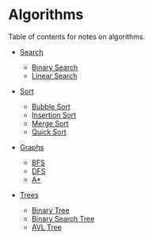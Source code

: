 # Algorithms

Table of contents for notes on algorithms.
    
- [Search](search.md)
    - [Binary Search](search.md#binary-search)
    - [Linear Search](search.md#linear-search)

- [Sort](sort.md)
    - [Bubble Sort](sort.md#bubble-sort)
    - [Insertion Sort](sort.md#insertion-sort)
    - [Merge Sort](sort.md#merge-sort)
    - [Quick Sort](sort.md#quick-sort)

- [Graphs](graphs.md)
    - [BFS](graphs.md#bfs)
    - [DFS](graphs.md#dfs)
    - [A*](graphs.md#a)

- [Trees](trees.md)
    - [Binary Tree](trees.md#binary-tree)
    - [Binary Search Tree](trees.md#binary-search-tree)
    - [AVL Tree](trees.md#avl-tree)

<!-- - [Data Structures](data-structures.md)
    - [Stack](data-structures.md#stack)
    - [Queue](data-structures.md#queue)
    - [Linked List](data-structures.md#linked-list)
    - [Hash Table](data-structures.md#hash-table)
    - [Heap](data-structures.md#heap)
    - [Trie](data-structures.md#trie)
    - [Graph](data-structures.md#graph)
    - [Tree](data-structures.md#tree)
    - [Array](data-structures.md#array)
    - [Set](data-structures.md#set)
    - [Map](data-structures.md#map) 
    
    - Bit Array
    - Bit Field
    - Binary Tree
    - Binary Search Tree
    - AVL Tree
    - B-Tree
    - Red-Black Tree
    - Splay Tree
    - Skip List
    - Circular Buffer
    - Linked List
    - Doubly Linked List
    - Array List
    - Hash Table
    - Binary Heap
    - Queue
    - Priority Queue
    - Double Ended Priority Queue
    - Graph
    - Undirected Graph
    - Directed Graph
    - Directed Acyclic Graph
    - Trie
    - Fenwick Tree
    - Suffix Array
    - Segment Tree
    - K-D Tree
    - Range Tree
    - Binary Indexed Tree
    - Van Emde Boas Tree
    - Min-Max Heap
    - Bloom Filter
    - Count-Min Sketch
    - Counting Bloom Filter
    - HyperLogLog
    - Linear Feedback Shift Register
    - Memtable
    - B-Tree
    - Judy Array
    - Ctrie
    - Rope
    - Hash Array Mapped Trie
    - Bitap
    - Rete
    - Rope
    - Symbol Table
    - Suffix Tree
    - Dancing Links
    - Hash-List Hybrid
    - Scapegoat Tree
    - Aho-Corasick
    - X-fast Trie
    - Y-fast Trie
    - Fusion Tree
    - B-trie
    - Judy Array
    - Bit array
    - Bit field
    - Bitmap
    - Bitmap index
    - Ctrie
    - D-left hashing
    - Hash array mapped trie
    - Hash list
    - Hash table
    - Hash tree
    - Hash trie
    - K-ary tree
    - Judy array
    - Key–value database
    - Log-structured merge-tree
    - MinHash
    - Order statistic tree
    - Prefix tree
    - Radix tree
    - Randomized binary search tree
    - Rope
    - Suffix array
    - Suffix tree
    - T-tree
    - Ternary search tree
    - X-fast trie
    - Y-fast trie
    - Trie
    - Associative array
    - Multimap
    - Ordered -->